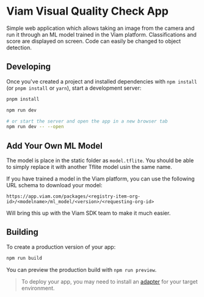 # Viam Visual Quality Check App

Simple web application which allows taking an image from the camera and run it through an ML model trained in the Viam platform.
Classifications and score are displayed on screen. Code can easily be changed to object detection.

## Developing

Once you've created a project and installed dependencies with `npm install` (or `pnpm install` or `yarn`), start a development server:

```bash
pnpm install

npm run dev

# or start the server and open the app in a new browser tab
npm run dev -- --open
```

## Add Your Own ML Model

The model is place in the static folder as `model.tflite`. You should be able to simply replace it with another Tflite model usin the same name.

If you have trained a model in the Viam platform, you can use the following URL schema to download your model:

```
https://app.viam.com/packages/<registry-item-org-id>/<modelname>/ml_model/<version>/<requesting-org-id>

```

Will bring this up with the Viam SDK team to make it much easier.

## Building

To create a production version of your app:

```bash
npm run build
```

You can preview the production build with `npm run preview`.

> To deploy your app, you may need to install an [adapter](https://svelte.dev/docs/kit/adapters) for your target environment.
